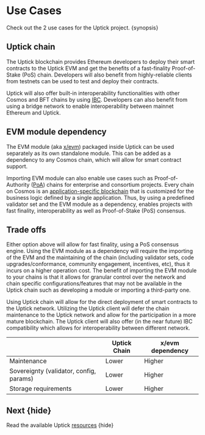 <!--
order: 3
-->

# Use Cases

Check out the 2 use cases for the Uptick project. {synopsis}

## Uptick chain

The Uptick blockchain provides Ethereum developers to deploy their smart contracts to the
Uptick EVM and get the benefits of a fast-finality Proof-of-Stake (PoS) chain. Developers will
also benefit from highly-reliable clients from testnets can be used to test and deploy their
contracts.

Uptick will also offer built-in interoperability functionalities with other Cosmos and BFT chains by using [IBC](https://cosmos.network/ibc). Developers can also benefit from using a bridge network to enable interoperability between mainnet Ethereum and Uptick.

## EVM module dependency

The EVM module (aka [x/evm](https://github.com/evmos/ethermint/tree/main/x/evm)) packaged inside
Uptick can be used separately as its own standalone module. This can be added as a dependency to
any Cosmos chain, which will allow for smart contract support.

Importing EVM module can also enable use cases such as Proof-of-Authority
([PoA](https://en.wikipedia.org/wiki/Proof_of_authority)) chains for enterprise and consortium
projects. Every chain on Cosmos is an [application-specific
blockchain](https://docs.cosmos.network/master/intro/why-app-specific.html) that is customized for
the business logic defined by a single application. Thus, by using a predefined validator set and
the EVM module as a dependency, enables projects with fast finality, interoperability as well as
Proof-of-Stake (PoS) consensus.

## Trade offs

Either option above will allow for fast finality, using a PoS consensus engine. Using the EVM module
as a dependency will require the importing of the EVM and the maintaining of the chain (including
validator sets, code upgrades/conformance, community engagement, incentives, etc), thus it incurs on a
higher operation cost. The benefit of importing the EVM module to your chains is that it allows for
granular control over the network and chain specific configurations/features that may not be
available in the Uptick chain such as developing a module or importing a third-party one.

Using Uptick chain will allow for the direct deployment of smart contracts to the Uptick
network. Utilizing the Uptick client will defer the chain maintenance to the Uptick network
and allow for the participation in a more mature blockchain. The Uptick client will also offer
(in the near future) IBC compatibility which allows for interoperability between different network.

|                                         | Uptick Chain     | x/evm dependency |
|-----------------------------------------|-----------------|------------------|
| Maintenance                             | Lower           | Higher           |
| Sovereignty (validator, config, params) | Lower           | Higher           |
| Storage requirements                    | Lower           | Higher           |

## Next {hide}

Read the available Uptick [resources](./resources.md) {hide}
